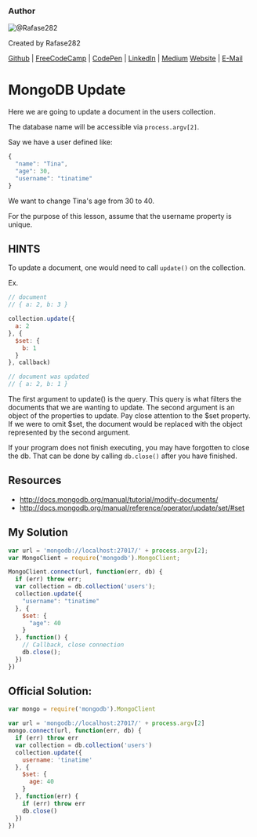 ### Author

![@Rafase282](https://avatars0.githubusercontent.com/Rafase282?&s=128)

Created by Rafase282

[Github](https://github.com/Rafase282) | [FreeCodeCamp](http://www.freecodecamp.com/rafase282) | [CodePen](http://codepen.io/Rafase282/) | [LinkedIn](https://www.linkedin.com/in/rafase282) | [Medium](https://medium.com/@Rafase282) [Website](https://rafase282.github.io/) | [E-Mail](mailto:rafase282@gmail.com)

# MongoDB Update

Here we are going to update a document in the users collection.

The database name will be accessible via `process.argv[2]`.

Say we have a user defined like:

```javascript
{
  "name": "Tina",
  "age": 30,
  "username": "tinatime"
}
```

We want to change Tina's age from 30 to 40.

For the purpose of this lesson, assume that the username property is unique.

## HINTS

To update a document, one would need to call `update()` on the collection.

Ex.

```javascript
// document
// { a: 2, b: 3 }

collection.update({
  a: 2
}, {
  $set: {
    b: 1
  }
}, callback)

// document was updated
// { a: 2, b: 1 }
```

The first argument to update() is the query. This query is what filters the documents that we are wanting to update. The second argument is an object of the properties to update. Pay close attention to the $set property. If we were to omit $set, the document would be replaced with the object represented by the second argument.

If your program does not finish executing, you may have forgotten to close the db. That can be done by calling `db.close()` after you have finished.

## Resources

- <http://docs.mongodb.org/manual/tutorial/modify-documents/>
- <http://docs.mongodb.org/manual/reference/operator/update/set/#set>

## My Solution

```javascript
var url = 'mongodb://localhost:27017/' + process.argv[2];
var MongoClient = require('mongodb').MongoClient;

MongoClient.connect(url, function(err, db) {
  if (err) throw err;
  var collection = db.collection('users');
  collection.update({
    "username": "tinatime"
  }, {
    $set: {
      "age": 40
    }
  }, function() {
    // Callback, close connection
    db.close();
  })
})
```

## Official Solution:

```javascript
var mongo = require('mongodb').MongoClient

var url = 'mongodb://localhost:27017/' + process.argv[2]
mongo.connect(url, function(err, db) {
  if (err) throw err
  var collection = db.collection('users')
  collection.update({
    username: 'tinatime'
  }, {
    $set: {
      age: 40
    }
  }, function(err) {
    if (err) throw err
    db.close()
  })
})
```
